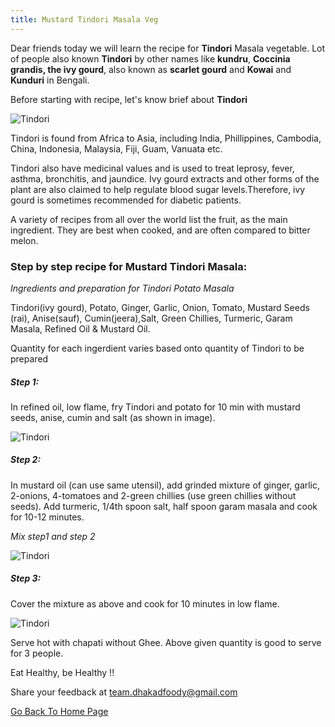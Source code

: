 ```yaml
---
title: Mustard Tindori Masala Veg
---
```


Dear friends today we will learn the recipe for **Tindori** Masala vegetable. Lot of people also known **Tindori** by other names like **kundru**, **Coccinia grandis, the ivy gourd**, also known as **scarlet gourd** and **Kowai** and **Kunduri** in Bengali.

Before starting with recipe, let's know brief about **Tindori**

![Tindori](/dhakadfoody/img/tindori.png "Tindori")

Tindori is found from Africa to Asia, including India, Phillippines, Cambodia, China, Indonesia, Malaysia, Fiji, Guam, Vanuata etc.

Tindori also have medicinal values and is used to treat leprosy, fever, asthma, bronchitis, and jaundice. Ivy gourd extracts and other forms of the plant are also claimed to help regulate blood sugar levels.Therefore, ivy gourd is sometimes recommended for diabetic patients.

A variety of recipes from all over the world list the fruit, as the main ingredient. They are best when cooked, and are often compared to bitter melon.


### Step by step recipe for Mustard Tindori Masala:


*Ingredients and preparation for Tindori Potato Masala*

Tindori(ivy gourd), Potato, Ginger, Garlic, Onion, Tomato, Mustard Seeds (rai), Anise(sauf), Cumin(jeera),Salt, Green Chillies, Turmeric, Garam Masala, Refined Oil & Mustard Oil.

Quantity for each ingerdient varies based onto quantity of Tindori to be prepared

##### Step 1:

In refined oil, low flame, fry Tindori and potato for 10 min with mustard seeds, anise, cumin and salt (as shown in image).

![Tindori](/dhakadfoody/img/TMS1.png "first image")

##### Step 2:

In mustard oil (can use same utensil), add grinded mixture of ginger, garlic, 2-onions, 4-tomatoes and 2-green chillies (use green chillies without seeds). Add turmeric, 1/4th spoon salt, half spoon garam masala and cook for 10-12 minutes.

*Mix step1 and step 2*

![Tindori](/dhakadfoody/img/TMS2.png "second image")


##### Step 3:

Cover the mixture as above and cook for 10 minutes in low flame.

![Tindori](/dhakadfoody/img/TMS3.png "third image")


Serve hot with chapati without Ghee. Above given quantity is good to serve for 3 people.


Eat Healthy, be Healthy !!

Share your feedback at team.dhakadfoody@gmail.com

[Go Back To Home Page](https://dhakadfoody.github.io/dhakadfoody/)
